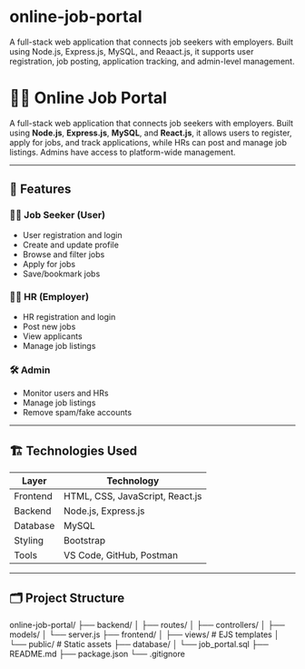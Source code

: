 # online-job-portal
A full-stack web application that connects job seekers with employers. Built using Node.js, Express.js, MySQL, and Reaact.js, it supports user registration, job posting, application tracking, and admin-level management.

# 🧑‍💼 Online Job Portal

A full-stack web application that connects job seekers with employers. Built using **Node.js**, **Express.js**, **MySQL**, and **React.js**, it allows users to register, apply for jobs, and track applications, while HRs can post and manage job listings. Admins have access to platform-wide management.

---

## 🚀 Features

### 👨‍💻 Job Seeker (User)
- User registration and login
- Create and update profile
- Browse and filter jobs
- Apply for jobs
- Save/bookmark jobs

### 🧑‍💼 HR (Employer)
- HR registration and login
- Post new jobs
- View applicants
- Manage job listings

### 🛠️ Admin
- Monitor users and HRs
- Manage job listings
- Remove spam/fake accounts

---

## 🏗️ Technologies Used

| Layer     | Technology                  |
|-----------|-----------------------------|
| Frontend  | HTML, CSS, JavaScript, React.js |
| Backend   | Node.js, Express.js         |
| Database  | MySQL                       |
| Styling   | Bootstrap                   |
| Tools     | VS Code, GitHub, Postman    |

---

## 🗂️ Project Structure

online-job-portal/
├── backend/
│ ├── routes/
│ ├── controllers/
│ ├── models/
│ └── server.js
├── frontend/
│ ├── views/ # EJS templates
│ └── public/ # Static assets
├── database/
│ └── job_portal.sql
├── README.md
├── package.json
└── .gitignore
